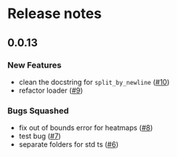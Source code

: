 # Release notes

<!-- do not remove -->

## 0.0.13

### New Features

- clean the docstring for `split_by_newline` ([#10](https://github.com/deven367/clean_plot/issues/10))
- refactor loader ([#9](https://github.com/deven367/clean_plot/issues/9))

### Bugs Squashed

- fix out of bounds error for heatmaps ([#8](https://github.com/deven367/clean_plot/issues/8))
- test bug ([#7](https://github.com/deven367/clean_plot/issues/7))
- separate folders for std ts ([#6](https://github.com/deven367/clean_plot/issues/6))